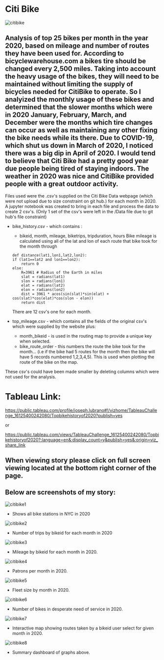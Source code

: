 # Citi Bike

![citibike](images/citibike.jpg)


## Analysis of top 25 bikes per month in the year 2020, based on mileage and number of routes they have been used for. According to bicyclewarehouse.com a bikes tire should be changed every 2,500 miles.  Taking into account the heavy usage of the bikes, they will need to be maintained without limiting the supply of bicycles needed for CitiBike to operate.  So I analyized the monthly usage of these bikes and determined that the slower months which were in 2020 January, February, March, and December were the months which tire changes can occur as well as maintaining any other fixing the bike needs while its there.  Due to COVID-19, which shut us down in March of 2020, I noticed there was a big dip in April of 2020.  I would tend to believe that Citi Bike had a pretty good year due people being tired of staying indoors.  The weather in 2020 was nice and CitiBike provided people with a great outdoor activity.

Files used were the .csv's supplied on the Citi Bike Data webpage (which were not upload due to size constraint on git hub.) for each month in 2020.  A jupyter notebook was created to bring in each file and process the data to create 2 csv's. (Only 1 set of the csv's were left in the /Data file due to git hub's file constraint)

* bike_history.csv - which contains :
    * bikeid, month, mileage, biketrips, tripduration, hours
    Bike mileage is calculated using all of the lat and lon of each route that bike took for the month through 

    ```
    def distance(lat1,lon1,lat2,lon2):
    if (lat1==lat2 and lon1==lon2):
        return 0
    else:
        R=3961 # Radius of the Earth in miles
        slat = radians(lat1)
        slon = radians(lon1)
        elat = radians(lat2)
        elon = radians(lon2)
        dist = 3961 * acos(sin(slat)*sin(elat) + cos(slat)*cos(elat)*cos(slon - elon))
        return dist
    ```
    There are 12 csv's one for each month.

* top_mileage.csv - which contains all the fields of the original csv's which were supplied by the website plus:
    * month_bikeid - is used in the routing map to provide a unique key when selected.
    * bike_route_order - this numbers the route the bike took for the month... (i.e if the bike had 5 routes for the month then the bike will have 5 records numbered 1,2,3,4,5). This is used when plotting the route of the bike on the map. 

These csv's could have been made smaller by deleting columns which were not used for the analysis.

# Tableau Link:
https://public.tableau.com/profile/joseph.lubrano#!/vizhome/TableauChallenge_16125400242080/Topbikehistoryof2020?publish=yes

or

https://public.tableau.com/views/TableauChallenge_16125400242080/Topbikehistoryof2020?:language=en&:display_count=y&publish=yes&:origin=viz_share_link


## When viewing story please click on full screen viewing located at the bottom right corner of the page.


## Below are screenshots of my story:

![citibike1](images/citibike1.jpg)
* Shows all bike stations in NYC in 2020

![citibike2](images/citibike2.jpg)
* Number of trips by bikeid for each month in 2020

![citibike3](images/citibike3.jpg)
* Mileage by bikeid for each month in 2020.

![citibike4](images/citibike4.jpg)
* Patrons per month in 2020.

![citibike5](images/citibike5.jpg)
* Fleet size by month in 2020.

![citibike6](images/citibike6.jpg)
* Number of bikes in desperate need of service in 2020.


![citibike7](images/citibike7.jpg)
* Interactive map showing routes taken by a bikeid user select for given month in 2020.

![citibike8](images/citibike8.jpg)
* Summary dashboard of graphs above.
